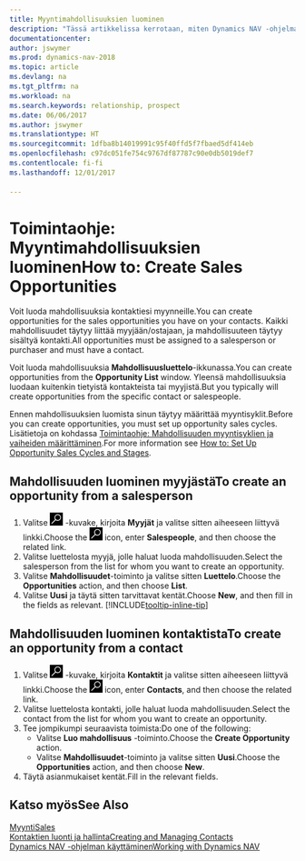 ```yaml
---
title: Myyntimahdollisuuksien luominen
description: "Tässä artikkelissa kerrotaan, miten Dynamics NAV -ohjelmassa luodaan mahdollisuuksia myyjästä tai kontaktista."
documentationcenter: 
author: jswymer
ms.prod: dynamics-nav-2018
ms.topic: article
ms.devlang: na
ms.tgt_pltfrm: na
ms.workload: na
ms.search.keywords: relationship, prospect
ms.date: 06/06/2017
ms.author: jswymer
ms.translationtype: HT
ms.sourcegitcommit: 1dfba8b14019991c95f40ffd5f7fbaed5df414eb
ms.openlocfilehash: c97dc051fe754c9767df87787c90e0db5019def7
ms.contentlocale: fi-fi
ms.lasthandoff: 12/01/2017

---
```

# <a name="how-to-create-sales-opportunities"></a><span data-ttu-id="f85d9-103">Toimintaohje: Myyntimahdollisuuksien luominen</span><span class="sxs-lookup"><span data-stu-id="f85d9-103">How to: Create Sales Opportunities</span></span>
<span data-ttu-id="f85d9-104">Voit luoda mahdollisuuksia kontaktiesi myynneille.</span><span class="sxs-lookup"><span data-stu-id="f85d9-104">You can create opportunities for the sales opportunities you have on your contacts.</span></span> <span data-ttu-id="f85d9-105">Kaikki mahdollisuudet täytyy liittää myyjään/ostajaan, ja mahdollisuuteen täytyy sisältyä kontakti.</span><span class="sxs-lookup"><span data-stu-id="f85d9-105">All opportunities must be assigned to a salesperson or purchaser and must have a contact.</span></span>

<span data-ttu-id="f85d9-106">Voit luoda mahdollisuuksia **Mahdollisuusluettelo**-ikkunassa.</span><span class="sxs-lookup"><span data-stu-id="f85d9-106">You can create opportunities from the **Opportunity List** window.</span></span> <span data-ttu-id="f85d9-107">Yleensä mahdollisuuksia luodaan kuitenkin tietyistä kontakteista tai myyjistä.</span><span class="sxs-lookup"><span data-stu-id="f85d9-107">But you typically will create opportunities from the specific contact or salespeople.</span></span>

<span data-ttu-id="f85d9-108">Ennen mahdollisuuksien luomista sinun täytyy määrittää myyntisyklit.</span><span class="sxs-lookup"><span data-stu-id="f85d9-108">Before you can create opportunities, you must set up opportunity sales cycles.</span></span> <span data-ttu-id="f85d9-109">Lisätietoja on kohdassa [Toimintaohje: Mahdollisuuden myyntisyklien ja vaiheiden määrittäminen](marketing-how-setup-opportunity-sales-cycles-stages.md).</span><span class="sxs-lookup"><span data-stu-id="f85d9-109">For more information see [How to: Set Up Opportunity Sales Cycles and Stages](marketing-how-setup-opportunity-sales-cycles-stages.md).</span></span>

## <a name="to-create-an-opportunity-from-a-salesperson"></a><span data-ttu-id="f85d9-110">Mahdollisuuden luominen myyjästä</span><span class="sxs-lookup"><span data-stu-id="f85d9-110">To create an opportunity from a salesperson</span></span>
1. <span data-ttu-id="f85d9-111">Valitse ![Etsi sivu tai raportti](media/ui-search/search_small.png "Etsi sivu tai raportti -kuvake") -kuvake, kirjoita **Myyjät** ja valitse sitten aiheeseen liittyvä linkki.</span><span class="sxs-lookup"><span data-stu-id="f85d9-111">Choose the ![Search for Page or Report](media/ui-search/search_small.png "Search for Page or Report icon") icon, enter **Salespeople**, and then choose the related link.</span></span>
2. <span data-ttu-id="f85d9-112">Valitse luettelosta myyjä, jolle haluat luoda mahdollisuuden.</span><span class="sxs-lookup"><span data-stu-id="f85d9-112">Select the salesperson from the list for whom you want to create an opportunity.</span></span>
3. <span data-ttu-id="f85d9-113">Valitse **Mahdollisuudet**-toiminto ja valitse sitten **Luettelo**.</span><span class="sxs-lookup"><span data-stu-id="f85d9-113">Choose the **Opportunities** action, and then choose **List**.</span></span>
4. <span data-ttu-id="f85d9-114">Valitse **Uusi** ja täytä sitten tarvittavat kentät.</span><span class="sxs-lookup"><span data-stu-id="f85d9-114">Choose **New**, and then fill in the fields as relevant.</span></span> [!INCLUDE[tooltip-inline-tip](includes/tooltip-inline-tip_md.md)]  



## <a name="to-create-an-opportunity-from-a-contact"></a><span data-ttu-id="f85d9-115">Mahdollisuuden luominen kontaktista</span><span class="sxs-lookup"><span data-stu-id="f85d9-115">To create an opportunity from a contact</span></span>
1. <span data-ttu-id="f85d9-116">Valitse ![Etsi sivu tai raportti](media/ui-search/search_small.png "Etsi sivu tai raportti -kuvake") -kuvake, kirjoita **Kontaktit** ja valitse sitten aiheeseen liittyvä linkki.</span><span class="sxs-lookup"><span data-stu-id="f85d9-116">Choose the ![Search for Page or Report](media/ui-search/search_small.png "Search for Page or Report icon") icon, enter **Contacts**, and then choose the related link.</span></span>
2. <span data-ttu-id="f85d9-117">Valitse luettelosta kontakti, jolle haluat luoda mahdollisuuden.</span><span class="sxs-lookup"><span data-stu-id="f85d9-117">Select the contact from the list for whom you want to create an opportunity.</span></span>
3. <span data-ttu-id="f85d9-118">Tee jompikumpi seuraavista toimista:</span><span class="sxs-lookup"><span data-stu-id="f85d9-118">Do one of the following:</span></span>
   * <span data-ttu-id="f85d9-119">Valitse **Luo mahdollisuus** -toiminto.</span><span class="sxs-lookup"><span data-stu-id="f85d9-119">Choose the **Create Opportunity** action.</span></span>
   * <span data-ttu-id="f85d9-120">Valitse **Mahdollisuudet**-toiminto ja valitse sitten **Uusi**.</span><span class="sxs-lookup"><span data-stu-id="f85d9-120">Choose the  **Opportunities** action, and then choose **New**.</span></span>
4. <span data-ttu-id="f85d9-121">Täytä asianmukaiset kentät.</span><span class="sxs-lookup"><span data-stu-id="f85d9-121">Fill in the relevant fields.</span></span>

## <a name="see-also"></a><span data-ttu-id="f85d9-122">Katso myös</span><span class="sxs-lookup"><span data-stu-id="f85d9-122">See Also</span></span>
[<span data-ttu-id="f85d9-123">Myynti</span><span class="sxs-lookup"><span data-stu-id="f85d9-123">Sales</span></span>](sales-manage-sales.md)  
[<span data-ttu-id="f85d9-124">Kontaktien luonti ja hallinta</span><span class="sxs-lookup"><span data-stu-id="f85d9-124">Creating and Managing Contacts</span></span>](marketing-contacts.md)  
[<span data-ttu-id="f85d9-125">Dynamics NAV -ohjelman käyttäminen</span><span class="sxs-lookup"><span data-stu-id="f85d9-125">Working with Dynamics NAV</span></span>](ui-work-product.md)

